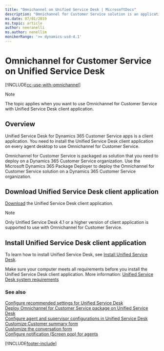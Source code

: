 ```yaml
---
title: "Omnichannel on Unified Service Desk | MicrosoftDocs"
description: "Omnichannel for Customer Service solution is an application that you need to deploy on Unified Service Desk client application."
ms.date: 07/01/2019
ms.topic: article
author: neeranelli
ms.author: nenellim
monikerRange: '>= dynamics-usd-4.1'
---
```


# Omnichannel for Customer Service on Unified Service Desk

[!INCLUDE[cc-use-with-omnichannel](../../includes/cc-use-with-omnichannel.md)]

> [!NOTE]
> The topic applies when you want to use Omnichannel for Customer Service with Unified Service Desk client application.

## Overview

Unified Service Desk for Dynamics 365 Customer Service apps is a client application. You need to install the Unified Service Desk client application on every agent desktop to use Omnichannel for Customer Service. 
 
Omnichannel for Customer Service is packaged as solution that you need to deploy on a Dynamics 365 Customer Service organization. Use the Microsoft Dynamics 365 Package Deployer to deploy the Omnichannel for Customer Service solution on a Dynamics 365 Customer Service organization.

## Download Unified Service Desk client application

[Download](/dynamics365/customer-engagement/unified-service-desk/download-unified-service-desk) the Unified Service Desk client application. 

> [!Note]
> Only Unified Service Desk 4.1 or a higher version of client application is supported to use with Omnichannel for Customer Service.

## Install Unified Service Desk client application

To learn how to install Unified Service Desk, see [Install Unified Service Desk](/dynamics365/customer-engagement/unified-service-desk/admin/install-upgrade-unified-service-desk-client).

Make sure your computer meets all requirements before you install the Unified Service Desk client application. More information: [Unified Service Desk system requirements](/dynamics365/customer-engagement/unified-service-desk/admin/unified-service-desk-system-requirements) 

### See also

[Configure recommended settings for Unified Service Desk](configure-settings-unified-service-desk.md)  
[Deploy Omnichannel for Customer Service package on Unified Service Desk](omnichannel-customer-service-package.md)  
[Configure agent and supervisor configurations in Unified Service Desk](../oc-customizer/create-agent-supervisor-configurations-unified-service-desk.md)  
[Customize Customer summary form](../../customer-service/customize-customer-summary.md)  
[Customize the conversation form](../../customer-service/customize-session-form.md)  
[Configure notification (Screen pop) for agents](../oc-customizer/configure-notification-screen-pop-agents.md)  


[!INCLUDE[footer-include](../../includes/footer-banner.md)]
